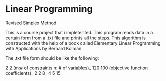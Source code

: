 # Linear Programming
 Revised Simplex Method
 
This is a course project that i impletented. This program reads data in a certain form from a .txt file and prints all the steps. This algorithm is constructed with the help of a book called Elementary Linear Programming with Applications by Bernard Kolman.

The .txt file form should be like the following:

2 2 (m:# of constraints n: # of variables)_
120 100 (objective function coefficients)_
2 2 8_
4 5 15
